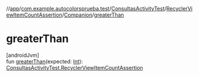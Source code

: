 //[app](../../../../../index.md)/[com.example.autocolorsprueba.test](../../../index.md)/[ConsultasActivityTest](../../index.md)/[RecyclerViewItemCountAssertion](../index.md)/[Companion](index.md)/[greaterThan](greater-than.md)

# greaterThan

[androidJvm]\
fun [greaterThan](greater-than.md)(expected: [Int](https://kotlinlang.org/api/latest/jvm/stdlib/kotlin/-int/index.html)): [ConsultasActivityTest.RecyclerViewItemCountAssertion](../index.md)
